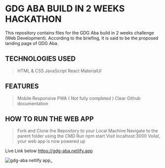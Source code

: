 # GDG ABA BUILD IN 2 WEEKS HACKATHON

This repository contains files for the GDG Aba build in 2 weeks challenge (Web Development). According to the briefing, It is said to be the proposed landing page of GDG Aba.

## TECHNOLOGIES USED
> HTML & CSS
> JavaScript
> React
> MaterialUI

## FEATURES
> Mobile Responsive
> PWA ( Not fully completed )
> Clear Github documentation

## HOW TO RUN THE WEB APP
> Fork and Clone the Repository to your Local Machine
> Navigate to the parent folder using the CMD
> Run npm start
> Visit localhost:3000
> Voila!, your web app is now powered up

Live Link below
https://gdg-aba.netlify.app

![gdg-aba netlify app_](https://user-images.githubusercontent.com/104224223/176641871-76e61813-d43f-4d46-b802-d6545ad3fe6e.png)





